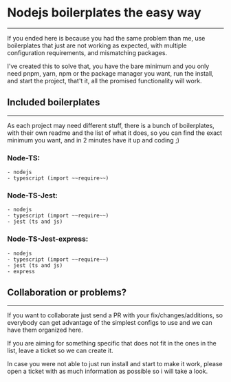 # Nodejs boilerplates the easy way

---

If you ended here is because you had the same problem than me, use boilerplates that just are not working as expected, with multiple configuration requirements, and mismatching packages.

I've created this to solve that, you have the bare minimum and you only need pnpm, yarn, npm or the package manager you want, run the install, and start the project, that't it, all the promised functionality will work.

## Included boilerplates

---

As each project may need different stuff, there is a bunch of boilerplates, with their own readme and the list of what it does, so you can find the exact minimum you want, and in 2 minutes have it up and coding ;)

### Node-TS: 
    - nodejs
    - typescript (import ~~require~~)


### Node-TS-Jest:
    - nodejs
    - typescript (import ~~require~~)
    - jest (ts and js)

### Node-TS-Jest-express:
    - nodejs
    - typescript (import ~~require~~)
    - jest (ts and js)
    - express


## Collaboration or problems?

---

If you want to collaborate just send a PR with your fix/changes/additions, so everybody can get advantage of the simplest configs to use and we can have them organized here.

If you are aiming for something specific that does not fit in the ones in the list, leave a ticket so we can create it.

In case you were not able to just run install and start to make it work, please open a ticket with as much information as possible so i will take a look.